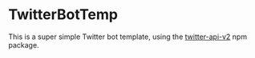# TwitterBotTemp

This is a super simple Twitter bot template, using the [twitter-api-v2](https://github.com/PLhery/node-twitter-api-v2) npm package.

